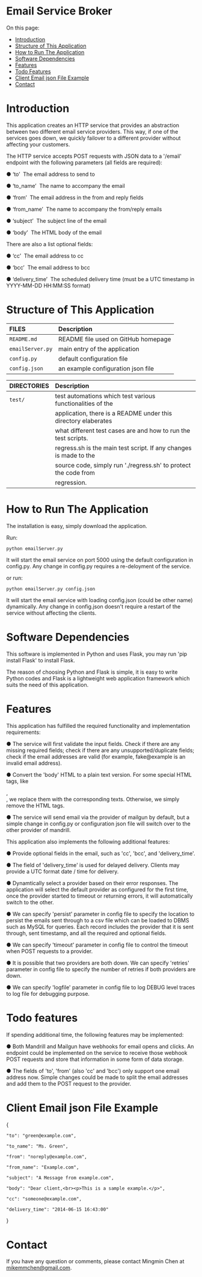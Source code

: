 Email Service Broker
====================

On this page:

* [Introduction](https://github.com/mmchen/email-broker/overview#introduction)
* [Structure of This Application](https://github.com/mmchen/email-broker/overview#structure-of-this-application)
* [How to Run The Application](https://github.com/mmchen/email-broker/overview#how-to-run-the-application)
* [Software Dependencies](https://github.com/mmchen/email-broker/overview#software-dependencies)
* [Features](https://github.com/mmchen/email-broker/overview#features)
* [Todo Features](https://github.com/mmchen/email-broker/overview#todo-features)
* [Client Email json File Example](https://github.com/mmchen/email-broker/overview#client-email-json-file-example)
* [Contact](https://github.com/mmchen/email-broker/overview#Contact)

# Introduction

This application creates an HTTP service that provides an abstraction between two different email service providers. This way, if one of the services goes down, we quickly failover to a different provider without affecting your customers.

The HTTP service accepts POST requests with JSON data to a '/email' endpoint with the following parameters (all fields are required):

● ‘to’ ­ The email address to send to

● ‘to\_name’ ­ The name to accompany the email

● ‘from’ ­ The email address in the from and reply fields

● ‘from\_name’ ­ The name to accompany the from/reply emails

● ‘subject’ ­ The subject line of the email

● ‘body’ ­ The HTML body of the email

There are also a list optional fields:

● ‘cc’ ­ The email address to cc

● ‘bcc’ ­ The email address to bcc

● ‘delivery\_time’ ­ The scheduled delivery time (must be a UTC timestamp in YYYY-MM-DD HH:MM:SS format)

# Structure of This Application

  FILES             |  Description
 :----------------- | :---------------------------------------------------------------------
 `README.md`        |  README file used on GitHub homepage
 `emailServer.py`   |  main entry of the application
 `config.py`        |  default configuration file
 `config.json`      |  an example configuration json file

  DIRECTORIES       |  Description
 :----------------- | :---------------------------------------------------------------------
 `test/`            |  test automations which test various functionalities of the 
                    |  application, there is a README under this directory elaberates
                    |  what different test cases are and how to run the test scripts.
                    |  regress.sh is the main test script. If any changes is made to the
                    |  source code, simply run './regress.sh' to protect the code from
                    |  regression.

# How to Run The Application

The installation is easy, simply download the application.

Run:

    python emailServer.py

It will start the email service on port 5000 using the default configuration in config.py. Any change in config.py requires a re-deloyment of the service.

or run:

    python emailServer.py config.json

It will start the email service with loading config.json (could be other name) dynamically. Any change in config.json doesn't require a restart of the service without affecting the clients.

# Software Dependencies

This software is implemented in Python and uses Flask, you may run 'pip install Flask' to install Flask.

The reason of choosing Python and Flask is simple, it is easy to write Python codes and Flask is a lightweight web application framework which suits the need of this application.


# Features

This application has fulfilled the required functionality and implementation requirements:

● The service will first validate the input fields. Check if there are any missing required fields; check if there are any unsupported/duplicate fields; check if the email addresses are valid (for example, fake@example is an invalid email address).

● Convert the 'body' HTML to a plain text version. For some special HTML tags, like <p>, <br>, we replace them with the corresponding texts. Otherwise, we simply remove the HTML tags.

● The service will send email via the provider of mailgun by default, but a simple change in config.py or configuration json file will switch over to the other provider of mandrill. 

This application also implements the following additional features:

● Provide optional fields in the email, such as 'cc', 'bcc', and 'delivery\_time'.

● The field of 'delivery\_time' is used for delayed delivery. Clients may provide a UTC format date / time for delivery.

● Dynamtically select a provider based on their error responses. The application will select the default provider as configured for the first time, once the provider started to timeout or returning errors, it will automatically switch to the other.

● We can specify 'persist' parameter in config file to specify the location to persist the emails sent through to a csv file which can be loaded to DBMS such as MySQL for queries. Each record includes the provider that it is sent through, sent timestamp, and all the required and optional fields.

● We can specify 'timeout' parameter in config file to control the timeout when POST requests to a provider.

● It is possible that two providers are both down. We can specify 'retries' parameter in config file to specify the number of retries if both providers are down.

● We can specify 'logfile' parameter in config file to log DEBUG level traces to log file for debugging purpose.

# Todo features

If spending additional time, the following features may be implemented:

● Both Mandrill and Mailgun have webhooks for email opens and clicks. An endpoint could be implemented on the service to receive those webhook POST requests and store that information in some form of data storage. 

● The fields of 'to', 'from' (also 'cc' and 'bcc') only support one email address now. Simple changes could be made to split the email addresses and add them to the POST request to the provider.

# Client Email json File Example


{

    "to": "green@example.com",

    "to_name": "Ms. Green",

    "from": "noreply@example.com",

    "from_name": "Example.com",

    "subject": "A Message from example.com",

    "body": "Dear client,<br><p>This is a sample example.</p>",

    "cc": "someone@example.com",

    "delivery_time": "2014-06-15 16:43:00"

}

# Contact

If you have any question or comments, please contact Mingmin Chen at mikemmchen@gmail.com.
